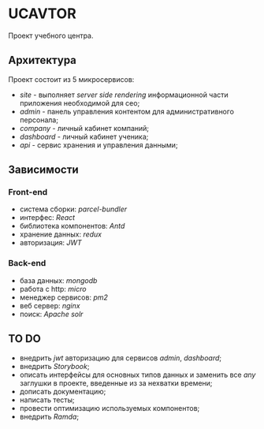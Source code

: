 # UCAVTOR

Проект учебного центра.

## Архитектура

Проект состоит из 5 микросервисов:

* *site* - выполняет *server side rendering* информационной части приложения необходимой для сео;
* *admin* - панель управления контентом для административного персонала;
* *company* - личный кабинет компаний;
* *dashboard* - личный кабинет ученика;
* *api* - сервис хранения и управления данными;

## Зависимости

### Front-end

* система сборки: *parcel-bundler*
* интерфес: *React*
* библиотека компонентов: *Antd*
* хранение данных: *redux*
* авторизация: *JWT*

### Back-end

* база данных: *mongodb*
* работа с http: *micro*
* менеджер сервисов: *pm2*
* веб сервер: *nginx*
* поиск: *Apache solr*


## TO DO

* внедрить *jwt* авторизацию для сервисов *admin*, *dashboard*;
* внедрить *Storybook*;
* описать интерфейсы для основных типов данных и заменить все *any* заглушки в проекте, введенные из за нехватки времени;
* дописать документацию;
* написать тесты;
* провести оптимизацию используемых компонентов;
* внедрить *Ramda*;
